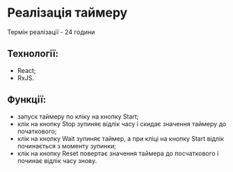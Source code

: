 # Реалізація таймеру

Термін реалізації - 24 години

## Технології:

- React;
- RxJS.

## Функції:

- запуск таймеру по кліку на кнопку Start;
- клік на кнопку Stop зупиняє відлік часу і скидає значення таймеру до
  початкового;
- клік на кнопку Wait зупиняє таймер, а при кліці на кнопку Start відлік
  починається з моменту зупинки;
- клік на кнопку Reset повертає значення таймера до посчаткового і починає
  відлік часу знову.
